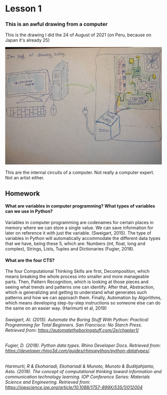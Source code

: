 # Lesson 1
### This is an awful drawing from a computer

This is the drawing I did the 24 of August of 2021 (on Peru, because on Japan it's already 25)

![](photo_2021-08-24_20-13-39.jpg)

This are the internal circuits of a computer. Not really a computer expert. Not an artist either.

## Homework 

#### What are variables in computer programming? What types of variables can we use in Python?

Variables in computer programming are codenames for certain places in memory where we can store a single value. We can save information for later on reference it with just the variable. (Sweigart, 2015). The type of variables in Python will automatically accommodate the different data types that we have, being these 5, which are: Numbers (int, float, long and complex), Strings, Lists, Tuples and Dictionaries (Fugier, 2018).

#### What are the four CTS?
The four Computational Thinking Skills are first, Decomposition, which means breaking the whole process into smaller and more manageable parts. Then, Pattern Recognition, which is looking at those pieces and seeing what trends and patterns one can identify. After that, Abstraction, which is generalizing and getting to understand what generates such patterns and how we can approach them. Finally, Automation by Algorithms, which means developing step-by-step instructions so someone else can do the same on an easier way. (Harimurti et al, 2019)

###### Sweigart, Al. (2015). Automate the Boring Stuff With Python: Practical Programming for Total Beginners. San Francisco: No Starch Press. Retrieved from: https://automatetheboringstuff.com/2e/chapter1/ 

###### Fugier, D. (2018). Python data types. Rhino Developer Docs. Retrieved from:                                           https://developer.rhino3d.com/guides/rhinopython/python-datatypes/. 

###### Harimurti, R & Ekohariadi, Ekohariadi & Munoto, Munoto & Buditjahjanto, Asto. (2019). The concept of computational thinking toward information and communication technology learning. IOP Conference Series: Materials Science and Engineering. Retrieved from: https://iopscience.iop.org/article/10.1088/1757-899X/535/1/012004

